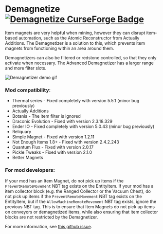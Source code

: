 # Demagnetize [![Demagnetize CurseForge Badge](http://cf.way2muchnoise.eu/full_demagnetize_magnets%20demagnetized.svg)](https://www.curseforge.com/minecraft/mc-mods/demagnetize)
Item magnets are very helpful when mining, however they can disrupt item-based automation, such as the Atomic Reconstructor from Actually Additions. The Demagnetizer is a solution to this, which prevents item magnets from functioning within an area around them.

Demagnetizers can also be filtered or redstone controlled, so that they only activate when necessary. The Advanced Demagnetizer has a larger range and more filter slots.

![Demagnetizer demo gif](https://i.imgur.com/T0QpQ6r.gif)

### Mod compatibility:
- Thermal series - Fixed completely with version 5.5.1 (minor bug previously)
- Actually Additions
- Botania - The item filter is ignored
- Draconic Evolution - Fixed with version 2.3.18.329
- Ender IO - Fixed completely with version 5.0.43 (minor bug previously)
- Reliquary
- Simple Magnet - Fixed with version 1.2.11
- Not Enough Items 1.8+ - Fixed with version 2.4.2.243
- Quantum Flux - Fixed with version 2.0.17
- Pickle Tweaks - Fixed with version 2.1.0
- Better Magnets

### For mod developers:
If your mod has an Item Magnet, do not pick up items if the `PreventRemoteMovement` NBT tag exists on the EntityItem.
If your mod has a item collector block (e.g. the Ranged Collector or the Vacuum Chest), do not pick up items if the `PreventRemoteMovement` NBT tag exists on the EntityItem, but if the `AllowMachineRemoteMovement` NBT tag exists, ignore the previous NBT tag. This is to ensure that Item Magnets do not pick up items on conveyors or demagnetized items, while also ensuring that item collector blocks are not restricted by the Demagnetizer.

For more information, see [this github issue](https://github.com/CoFH/Feedback/issues/1243#issuecomment-414012846).
